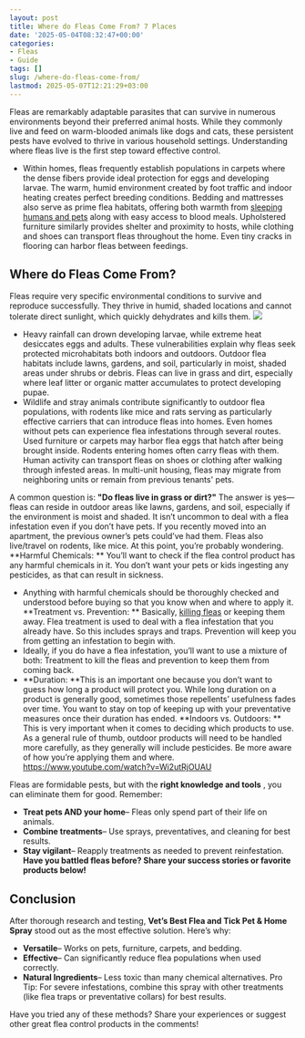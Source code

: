 ```yaml
---
layout: post
title: Where do Fleas Come From? 7 Places
date: '2025-05-04T08:32:47+00:00'
categories:
- Fleas
- Guide
tags: []
slug: /where-do-fleas-come-from/
lastmod: 2025-05-07T12:21:29+03:00
---
```


Fleas are remarkably adaptable parasites that can survive in numerous environments beyond their preferred animal hosts. While they commonly live and feed on warm-blooded animals like dogs and cats, these persistent pests have evolved to thrive in various household settings. Understanding where fleas live is the first step toward effective control.
- Within homes, fleas frequently establish populations in carpets where the dense fibers provide ideal protection for eggs and developing larvae. The warm, humid environment created by foot traffic and indoor heating creates perfect breeding conditions.
Bedding and mattresses also serve as prime flea habitats, offering both warmth from
[sleeping humans and pets](https://pestpolicy.com/best-fogger-for-fleas/)
along with easy access to blood meals. Upholstered furniture similarly provides shelter and proximity to hosts, while clothing and shoes can transport fleas throughout the home. Even tiny cracks in flooring can harbor fleas between feedings.
## Where do Fleas Come From?
Fleas require very specific environmental conditions to survive and reproduce successfully. They thrive in humid, shaded locations and cannot tolerate direct sunlight, which quickly dehydrates and kills them.
![](/assets/img/03/Where-do-Fleas-Come-From-300x203.png)
- Heavy rainfall can drown developing larvae, while extreme heat desiccates eggs and adults. These vulnerabilities explain why fleas seek protected microhabitats both indoors and outdoors.
Outdoor flea habitats include lawns, gardens, and soil, particularly in moist, shaded areas under shrubs or debris. Fleas can live in grass and dirt, especially where leaf litter or organic matter accumulates to protect developing pupae.
- Wildlife and stray animals contribute significantly to outdoor flea populations, with rodents like mice and rats serving as particularly effective carriers that can introduce fleas into homes.
Even homes without pets can experience flea infestations through several routes. Used furniture or carpets may harbor flea eggs that hatch after being brought inside. Rodents entering homes often carry fleas with them. Human activity can transport fleas on shoes or clothing after walking through infested areas. In multi-unit housing, fleas may migrate from neighboring units or remain from previous tenants' pets.

A common question is:
**"Do fleas live in grass or dirt?"**
The answer is yes—fleas can reside in outdoor areas like lawns, gardens, and soil, especially if the environment is moist and shaded.
It isn’t uncommon to deal with a flea infestation even if you don’t have pets. If you recently moved into an apartment, the previous owner’s pets could’ve had them.
Fleas also live/travel on rodents, like mice. At this point, you’re probably wondering.
**Harmful Chemicals: **
You’ll want to check if the flea control product has any harmful chemicals in it. You don’t want your pets or kids ingesting any pesticides, as that can result in sickness.
- Anything with harmful chemicals should be thoroughly checked and understood before buying so that you know when and where to apply it.
**Treatment vs. Prevention: **
Basically,
[killing fleas](https://pestpolicy.com/does-the-dryer-kill-fleas/)
or keeping them away. Flea treatment is used to deal with a flea infestation that you already have. So this includes sprays and traps. Prevention will keep you from getting an infestation to begin with.
- Ideally, if you do have a flea infestation, you’ll want to use a mixture of both: Treatment to kill the fleas and prevention to keep them from coming back.
- **Duration: **This is an important one because you don’t want to guess how long a product will protect you.
While long duration on a product is generally good, sometimes those repellents’ usefulness fades over time. You want to stay on top of keeping up with your preventative measures once their duration has ended.
**Indoors vs. Outdoors: **
This is very important when it comes to deciding which products to use. As a general rule of thumb, outdoor products will need to be handled more carefully, as they generally will include pesticides. Be more aware of how you’re applying them and where.
https://www.youtube.com/watch?v=Wi2utRjOUAU

Fleas are formidable pests, but with the
**right knowledge and tools**
, you can eliminate them for good. Remember:
- **Treat pets AND your home**– Fleas only spend part of their life on animals.
- **Combine treatments**– Use sprays, preventatives, and cleaning for best results.
- **Stay vigilant**– Reapply treatments as needed to prevent reinfestation.
**Have you battled fleas before? Share your success stories or favorite products below!**
## Conclusion
After thorough research and testing,
**Vet’s Best Flea and Tick Pet & Home Spray**
stood out as the most effective solution. Here’s why:
- **Versatile**– Works on pets, furniture, carpets, and bedding.
- **Effective**– Can significantly reduce flea populations when used correctly.
- **Natural Ingredients**– Less toxic than many chemical alternatives.
Pro Tip: For severe infestations, combine this spray with other treatments (like flea traps or preventative collars) for best results.

Have you tried any of these methods? Share your experiences or suggest other great flea control products in the comments!
